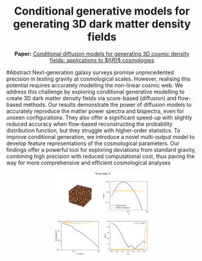 <h1 align="center"> Conditional generative models for generating 3D dark matter density fields </h1>
<p align="center">
  <strong>Paper:</strong> <a href="https://arxiv.org/abs/" target="_blank"> Conditional diffusion models for generating 3D cosmic density fields:
applications to $𝑓(𝑅)$ cosmologies </a>
</p>
#Abstract
Next-generation galaxy surveys promise unprecedented precision in testing gravity at cosmological scales. However, realising this potential requires accurately modelling the non-linear cosmic web. We address this challenge by exploring conditional generative modelling to create 3D dark matter density fields via score-based (diffusion) and flow-based methods. Our results demonstrate the power of diffusion models to accurately reproduce the matter power spectra and bispectra, even for unseen configurations. They also offer a significant speed-up with slightly reduced accuracy when flow-based reconstructing the probability distribution function, but they struggle with higher-order statistics. To improve conditional generation, we introduce a novel multi-output model to develop feature representations of the cosmological parameters. Our findings offer a powerful tool for exploring deviations from standard gravity, combining high precision with reduced computational cost, thus paving the way for more comprehensive and efficient cosmological analyses
<p align="center">
<kbd>
  <img src="gif-maker.gif" alt="Example GIF" style="border: 1px solid white; " width="50%" height="50%">
</kbd>
</p>
